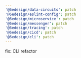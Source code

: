 ```yaml
---
'@6edesign/data-circuits': patch
'@6edesign/eslint-config': patch
'@6edesign/microservice': patch
'@6edesign/messenger': patch
'@6edesign/tracing': patch
'@6edesign/cicd': patch
'@6edesign/cli': patch
---
```


fix: CLI refactor
